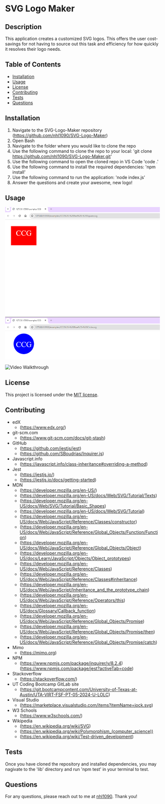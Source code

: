 # SVG Logo Maker

## Description

This application creates a customized SVG logos. This offers the user cost-savings for not having to source out this task and efficiency for how quickly it resolves their logo needs.


## Table of Contents
- [Installation](#installation)
- [Usage](#usage)
- [License](#license)
- [Contributing](#contributing)
- [Tests](#tests)
- [Questions](#questions)


## Installation

1. Navigate to the SVG-Logo-Maker repository (https://github.com/nhl1090/SVG-Logo-Maker)
2. Open Bash
3. Navigate to the folder where you would like to clone the repo
4. Use the following command to clone the repo to your local: 'git clone https://github.com/nhl1090/SVG-Logo-Maker.git'
5. Use the following command to open the cloned repo in VS Code 'code .'
6. Use the following command to install the required dependencies: 'npm install'
7. Use the following command to run the application: 'node index.js'
8. Answer the questions and create your awesome, new logo!


## Usage

![Logo Examples](./assets/images/Screenshot%20of%20Logos.png)

![Video Walkthrough](https://drive.google.com/file/d/1VOchV-Q1Jx36H08UC5PyezIgV6I5XZVd/view?usp=drive_link)

## License
This project is licensed under the [MIT license](https://opensource.org/license/MIT).


## Contributing
- edX
    - (https://www.edx.org/)
- git-scm.com
    - (https://www.git-scm.com/docs/git-stash)
- GitHub
    - (https://github.com/jestjs/jest)
    - (https://github.com/SBoudrias/Inquirer.js)
- Javascript.info
    - (https://javascript.info/class-inheritance#overriding-a-method)
- Jest
    - (https://jestjs.io/)
    - (https://jestjs.io/docs/getting-started)
- MDN 
    - (https://developer.mozilla.org/en-US/)
    - (https://developer.mozilla.org/en-US/docs/Web/SVG/Tutorial/Texts)
    - (https://developer.mozilla.org/en-US/docs/Web/SVG/Tutorial/Basic_Shapes)
    - (https://developer.mozilla.org/en-US/docs/Web/SVG/Tutorial)
    - (https://developer.mozilla.org/en-US/docs/Web/JavaScript/Reference/Classes/constructor)
    - (https://developer.mozilla.org/en-US/docs/Web/JavaScript/Reference/Global_Objects/Function/Function)
    - (https://developer.mozilla.org/en-US/docs/Web/JavaScript/Reference/Global_Objects/Object)
    - (https://developer.mozilla.org/en-US/docs/Learn/JavaScript/Objects/Object_prototypes)
    - (https://developer.mozilla.org/en-US/docs/Web/JavaScript/Reference/Classes)
    - (https://developer.mozilla.org/en-US/docs/Web/JavaScript/Reference/Classes#inheritance)
    - (https://developer.mozilla.org/en-US/docs/Web/JavaScript/Inheritance_and_the_prototype_chain)
    - (https://developer.mozilla.org/en-US/docs/Web/JavaScript/Reference/Operators/this)
    - (https://developer.mozilla.org/en-US/docs/Glossary/Callback_function)
    - (https://developer.mozilla.org/en-US/docs/Web/JavaScript/Reference/Global_Objects/Promise)
    - (https://developer.mozilla.org/en-US/docs/Web/JavaScript/Reference/Global_Objects/Promise/then)
    - (https://developer.mozilla.org/en-US/docs/Web/JavaScript/Reference/Global_Objects/Promise/catch)
- Mimo
    - (https://mimo.org)
- NPM
    - (https://www.npmjs.com/package/inquirer/v/8.2.4)
    (https://www.npmjs.com/package/jest?activeTab=code)
- Stackoverflow
    - (https://stackoverflow.com/)
- UT Coding Bootcamp GitLab site
    - (https://git.bootcampcontent.com/University-of-Texas-at-Austin/UTA-VIRT-FSF-PT-05-2024-U-LOLC)
- Visual Studio
    - (https://marketplace.visualstudio.com/items?itemName=jock.svg)
- W3 Schools
    - (https://www.w3schools.com/)
- Wikipedia
    - (https://en.wikipedia.org/wiki/SVG)
    - (https://en.wikipedia.org/wiki/Polymorphism_(computer_science))
    - (https://en.wikipedia.org/wiki/Test-driven_development)


## Tests

Once you have cloned the repository and installed dependencies, you may nagivate to the 'lib' directory and run 'npm test' in your terminal to test.


## Questions
For any questions, please reach out to me at [nhl1090](https://github.com/nhl1090). Thank you!

